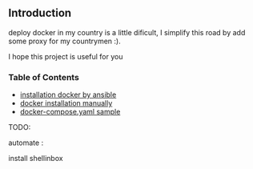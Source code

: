 
## Introduction

deploy docker in my country is a little dificult, I simplify this road by add some proxy for my countrymen :).

I hope this project is useful for you


### Table of Contents

- <a href="https://github.com/Amin-mashari/docker-installation/tree/main/ansible">installation docker by ansible</a>
- <a href="https://github.com/Amin-mashari/docker-installation/tree/main/manual-installation">docker installation manually</a>
- <a href="https://github.com/Amin-mashari/docker-installation/tree/main/docker-compose">docker-compose.yaml sample</a>


TODO:

automate :

install shellinbox


